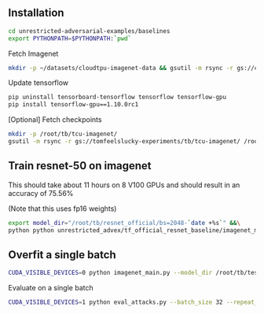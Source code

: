 ## Installation

```bash
cd unrestricted-adversarial-examples/baselines
export PYTHONPATH=$PYTHONPATH:`pwd`
```

Fetch Imagenet
```bash
mkdir -p ~/datasets/cloudtpu-imagenet-data && gsutil -m rsync -r gs://cloudtpu-imagenet-data ~/datasets/cloudtpu-imagenet-data
```

Update tensorflow
```bash
pip uninstall tensorboard-tensorflow tensorflow tensorflow-gpu
pip install tensorflow-gpu==1.10.0rc1
```

[Optional] Fetch checkpoints
```bash
mkdir -p /root/tb/tcu-imagenet/
gsutil -m rsync -r gs://tomfeelslucky-experiments/tb/tcu-imagenet/ /root/tb/tcu-imagenet/
```

## Train resnet-50 on imagenet

This should take about 11 hours on 8 V100 GPUs and should result in an accuracy of 75.56%

(Note that this uses fp16 weights)
```bash
export model_dir="/root/tb/resnet_official/bs=2048-`date +%s`" &&\
python python unrestricted_advex/tf_official_resnet_baseline/imagenet_main.py --model_dir "$model_dir" --batch_size 2048
```

## Overfit a single batch

```bash
CUDA_VISIBLE_DEVICES=0 python imagenet_main.py --model_dir /root/tb/test_overfit_clean/overfit-`timestamp` --batch_size 32 --train_epochs 10000 --epochs_between_evals=10000 --repeat_single_batch
```

Evaluate on a single batch
```bash
CUDA_VISIBLE_DEVICES=1 python eval_attacks.py --batch_size 32 --repeat_single_batch --model_dir= '/root/tb/test_overfit_clean/overfit-2018-08-04_16-16-15/model.ckpt-3000'
```
